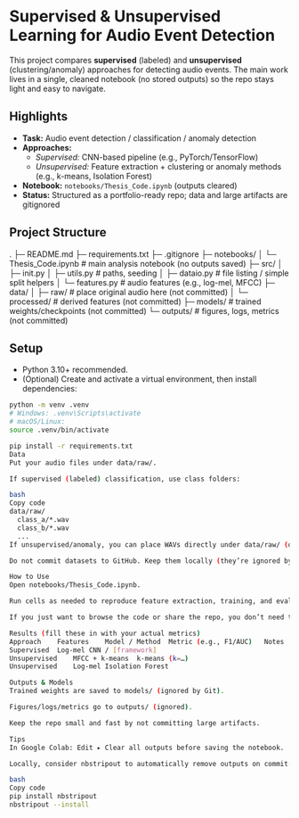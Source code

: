 # Supervised & Unsupervised Learning for Audio Event Detection

This project compares **supervised** (labeled) and **unsupervised** (clustering/anomaly) approaches for detecting audio events. The main work lives in a single, cleaned notebook (no stored outputs) so the repo stays light and easy to navigate.

## Highlights
- **Task:** Audio event detection / classification / anomaly detection  
- **Approaches:**  
  - *Supervised:* CNN-based pipeline (e.g., PyTorch/TensorFlow)  
  - *Unsupervised:* Feature extraction + clustering or anomaly methods (e.g., k-means, Isolation Forest)  
- **Notebook:** `notebooks/Thesis_Code.ipynb` (outputs cleared)  
- **Status:** Structured as a portfolio-ready repo; data and large artifacts are gitignored

## Project Structure
.
├─ README.md
├─ requirements.txt
├─ .gitignore
├─ notebooks/
│ └─ Thesis_Code.ipynb # main analysis notebook (no outputs saved)
├─ src/
│ ├─ init.py
│ ├─ utils.py # paths, seeding
│ ├─ dataio.py # file listing / simple split helpers
│ └─ features.py # audio features (e.g., log-mel, MFCC)
├─ data/
│ ├─ raw/ # place original audio here (not committed)
│ └─ processed/ # derived features (not committed)
├─ models/ # trained weights/checkpoints (not committed)
└─ outputs/ # figures, logs, metrics (not committed)

## Setup
- Python 3.10+ recommended.  
- (Optional) Create and activate a virtual environment, then install dependencies:
```bash
python -m venv .venv
# Windows: .venv\Scripts\activate
# macOS/Linux:
source .venv/bin/activate

pip install -r requirements.txt
Data
Put your audio files under data/raw/.

If supervised (labeled) classification, use class folders:

bash
Copy code
data/raw/
  class_a/*.wav
  class_b/*.wav
  ...
If unsupervised/anomaly, you can place WAVs directly under data/raw/ (or any folder structure you prefer). Adjust your notebook paths accordingly.

Do not commit datasets to GitHub. Keep them locally (they’re ignored by .gitignore).

How to Use
Open notebooks/Thesis_Code.ipynb.

Run cells as needed to reproduce feature extraction, training, and evaluation.

If you just want to browse the code or share the repo, you don’t need to run anything. The notebook is kept without outputs so Git diffs stay small.

Results (fill these in with your actual metrics)
Approach	Features	Model / Method	Metric (e.g., F1/AUC)	Notes
Supervised	Log-mel	CNN / [framework]		
Unsupervised	MFCC + k-means	k-means (k=…)		
Unsupervised	Log-mel	Isolation Forest		

Outputs & Models
Trained weights are saved to models/ (ignored by Git).

Figures/logs/metrics go to outputs/ (ignored).

Keep the repo small and fast by not committing large artifacts.

Tips
In Google Colab: Edit ▸ Clear all outputs before saving the notebook.

Locally, consider nbstripout to automatically remove outputs on commit:

bash
Copy code
pip install nbstripout
nbstripout --install
